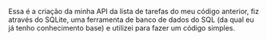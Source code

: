 Essa é a criação da minha API da lista de tarefas do meu código anterior, fiz através do SQLite, uma ferramenta de banco de dados do SQL (da qual eu já tenho conhecimento base) e utilizei para fazer um código simples.
